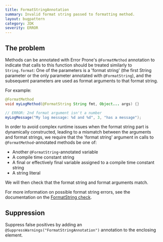 ```yaml
---
title: FormatStringAnnotation
summary: Invalid format string passed to formatting method.
layout: bugpattern
category: JDK
severity: ERROR
---
```


<!--
*** AUTO-GENERATED, DO NOT MODIFY ***
To make changes, edit the @BugPattern annotation or the explanation in docs/bugpattern.
-->

## The problem
Methods can be annotated with Error Prone's `@FormatMethod` annotation to
indicate that calls to this function should be treated similarly to
`String.format`: One of the parameters is a 'format string' (the first String
parameter or the only parameter annotated with `@FormatString`), and the
subsequent parameters are used as format arguments to that format string.

For example:

```java
@FormatMethod
void myLogMethod(@FormatString String fmt, Object... args) {}

// ERROR: 2nd format argument isn't a number
myLogMessage("My log message: %d and %d", 3, "has a message");
```

In order to avoid complex runtime issues when the format string part is
dynamically constructed, leading to a mismatch between the arguments and format
strings, we require that the 'format string' argument in calls to
`@FormatMethod`-annotated methods be one of:

*   Another `@FormatString`-annotated variable
*   A compile time constant string
*   A final or effectively final variable assigned to a compile time constant
    string
*   A string literal

We will then check that the format string and format arguments match.

For more information on possible format string errors, see the documentation on
the [FormatString check](FormatString).

## Suppression
Suppress false positives by adding an `@SuppressWarnings("FormatStringAnnotation")` annotation to the enclosing element.
